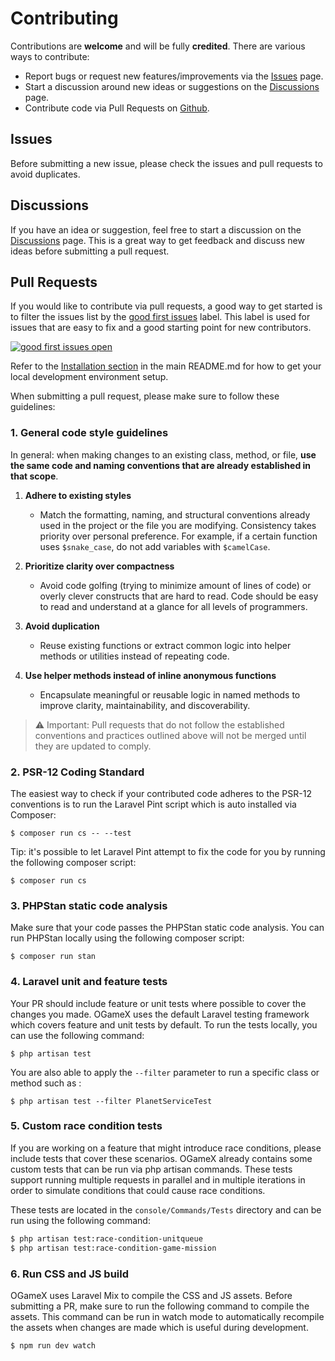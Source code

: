# Contributing
Contributions are **welcome** and will be fully **credited**. There are various ways to contribute:

- Report bugs or request new features/improvements via the [Issues](https://github.com/lanedirt/ogamex/issues) page.
- Start a discussion around new ideas or suggestions on the [Discussions](https://github.com/lanedirt/ogamex/discussions) page.
- Contribute code via Pull Requests on [Github](https://github.com/lanedirt/ogamex).

## Issues
Before submitting a new issue, please check the issues and pull requests to avoid duplicates.

## Discussions
If you have an idea or suggestion, feel free to start a discussion on the [Discussions](https://github.com/lanedirt/ogamex/discussions) page. This is a great way to get feedback and discuss new ideas before submitting a pull request.

## Pull Requests
If you would like to contribute via pull requests, a good way to get started is to filter the issues list by the [good first issues](https://github.com/lanedirt/OGameX/labels/good%20first%20issue) label. This label is used for issues that are easy to fix and a good starting point for new contributors.

[![good first issues open](https://img.shields.io/github/issues/lanedirt/OGameX/good%20first%20issue.svg?logo=github)](https://github.com/lanedirt/OGameX/issues?q=is%3Aopen+is%3Aissue+label%3A"good+first+issue")

Refer to the [Installation section](https://github.com/lanedirt/OGameX#installation) in the main README.md for how to get your local development environment setup.

When submitting a pull request, please make sure to follow these guidelines:

### 1. General code style guidelines
In general: when making changes to an existing class, method, or file, **use the same code and naming conventions that are already established in that scope**.

1. **Adhere to existing styles**
   - Match the formatting, naming, and structural conventions already used in the project or the file you are modifying. Consistency takes priority over personal preference. For example, if a certain function uses `$snake_case`, do not add variables with `$camelCase`.

2. **Prioritize clarity over compactness**
   - Avoid code golfing (trying to minimize amount of lines of code) or overly clever constructs that are hard to read. Code should be easy to read and understand at a glance for all levels of programmers.

3. **Avoid duplication**
   - Reuse existing functions or extract common logic into helper methods or utilities instead of repeating code.

4. **Use helper methods instead of inline anonymous functions**
   - Encapsulate meaningful or reusable logic in named methods to improve clarity, maintainability, and discoverability.

> ⚠️ Important: Pull requests that do not follow the established conventions and practices outlined above will not be merged until they are updated to comply.

### 2. PSR-12 Coding Standard
The easiest way to check if your contributed code adheres to the PSR-12 conventions is to run the Laravel Pint script which is auto installed via Composer:

```
$ composer run cs -- --test
```

Tip: it's possible to let Laravel Pint attempt to fix the code for you by running the following composer script:

```
$ composer run cs
```

### 3. PHPStan static code analysis
Make sure that your code passes the PHPStan static code analysis. You can run PHPStan locally using the following composer script:

```
$ composer run stan
```

### 4. Laravel unit and feature tests
Your PR should include feature or unit tests where possible to cover the changes you made. OGameX uses the default Laravel testing framework which covers feature and unit tests by default.
To run the tests locally, you can use the following command:

```
$ php artisan test
```

You are also able to apply the `--filter` parameter to run a specific class or method such as :

```
$ php artisan test --filter PlanetServiceTest
```

### 5. Custom race condition tests
If you are working on a feature that might introduce race conditions, please include tests that cover these scenarios. OGameX already contains some custom tests that can be run via php artisan commands. These tests support running multiple requests in parallel and in multiple iterations in order to simulate conditions that could cause race conditions.

These tests are located in the `console/Commands/Tests` directory and can be run using the following command:

```bash
$ php artisan test:race-condition-unitqueue
$ php artisan test:race-condition-game-mission
```

### 6. Run CSS and JS build
OGameX uses Laravel Mix to compile the CSS and JS assets. Before submitting a PR, make sure to run the following command to compile the assets.
This command can be run in watch mode to automatically recompile the assets when changes are made which is useful during development.

```
$ npm run dev watch
```
